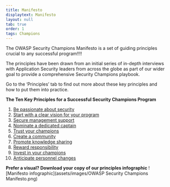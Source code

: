 ```yaml
---
title: Manifesto
displaytext: Manifesto
layout: null
tab: true
order: 1
tags: Champions
---
```


The OWASP Security Champions Manifesto is a set of guiding principles crucial to any successful program!!!!

The principles have been drawn from an initial series of in-depth interviews with Application Security leaders from across the globe as part of our wider goal to provide a comprehensive Security Champions playbook.

Go to the ‘Principles’ tab to find out more about these key principles and how to put them into practice.
 
**The Ten Key Principles for a Successful Security Champions Program**

1. [Be passionate about security](Be_passionate_about_security.md)
2. [Start with a clear vision for your program](Start_with_a_clear_vision_for_your_program.md)
3. [Secure management support](Secure_management_support.md)
4. [Nominate a dedicated captain](Nominate_a_dedicated_captain.md)
5. [Trust your champions](Trust_your_champions.md)
6. [Create a community](Create_a_community.md)
7. [Promote knowledge sharing](Promote_knowledge_sharing.md)
8. [Reward responsibility](Reward_responsibility.md)
9. [Invest in your champions](Invest_in_your_champions.md)
10. [Anticipate personnel changes](Anticipate_personnel_changes.md)

**Prefer a visual? Download your copy of our principles infographic**
![Manifesto infographic](assets/images/OWASP Security Champions Manifesto.png)


